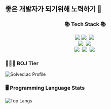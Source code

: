 ## 좋은 개발자가 되기위해 노력하기 🏃

<h3 align="center">📚 Tech Stack 📚</h3>
<p align="center">
  <img src="https://img.shields.io/badge/JAVA-E34F26?style=for-the-badge&logo=JAVA&logoColor=white">
  <img src="https://img.shields.io/badge/Python-3766AB?style=flat-square&logo=Python&logoColor=white"/></a>&nbsp 
  <img src="https://img.shields.io/badge/C++-00599C?style=flat-square&logo=C%2B%2B&logoColor=white"/></a>&nbsp 
  <br>
  <img src="https://img.shields.io/badge/Spring-6DB33F?style=flat-square&logo=Spring&logoColor=white"/></a>&nbsp
  <img src="https://img.shields.io/badge/SpringBoot-6DB33F?style=flat-square&logo=SpringBoot&logoColor=white"/></a>&nbsp
  <br>
  <img src="https://img.shields.io/badge/Mysql-E6B91E?style=flat-square&logo=MySql&logoColor=white"/></a>&nbsp 
  <img src="https://img.shields.io/badge/AWS-232F3E?style=flat-square&logo=AmazonAWS&logoColor=white"/></a>&nbsp 
  <img src="https://img.shields.io/badge/Docker-2496ED?style=flat-square&logo=Docker&logoColor=white"/></a>&nbsp 
</p>

### 🧑🏻‍💻 BOJ Tier
![Solved.ac Profile](http://mazassumnida.wtf/api/generate_badge?boj=mok0618)

### 🖥️ Programming Language Stats
![Top Langs](https://github-readme-stats.vercel.app/api/top-langs/?username=kimsongmok&theme=merko)

